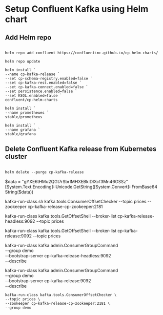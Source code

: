 # Setup Confluent Kafka using Helm chart

## Add Helm repo

```code

helm repo add confluent https://confluentinc.github.io/cp-helm-charts/

helm repo update

helm install `
--name cp-kafka-release `
--set cp-schema-registry.enabled=false `
--set cp-kafka-rest.enabled=false `
--set cp-kafka-connect.enabled=false `
--set persistence.enabled=false `
--set KSQL.enabled=false `
confluent/cp-helm-charts

helm install `
--name prometheues `
stable/prometheus

helm install `
--name grafana `
stable/grafana

```

## Delete Confluent Kafka release from Kubernetes cluster

```Powershell

helm delete --purge cp-kafka-release

```

$data = "gYXE6tHMu2QGt7rSbrIMHXEBkIDlXcf3Mn46GSSz"
[System.Text.Encoding]::Unicode.GetString([System.Convert]::FromBase64String($data))

[System.Text.Encoding]::ASCII.GetString([System.Convert]::FromBase64String(\$data))

[System.Text.Encoding]::UTF8.GetString([System.Convert]::FromBase64String(\$data))

kafka-run-class.sh kafka.tools.ConsumerOffsetChecker --topic prices --zookeeper cp-kafka-release-cp-zookeeper:2181

kafka-run-class kafka.tools.GetOffsetShell --broker-list cp-kafka-release-headless:9092 --topic prices

kafka-run-class kafka.tools.GetOffsetShell --broker-list cp-kafka-release:9092 --topic prices

kafka-run-class kafka.admin.ConsumerGroupCommand \
 --group demo \
 --bootstrap-server cp-kafka-release-headless:9092 \
 --describe

kafka-run-class kafka.admin.ConsumerGroupCommand \
 --group demo \
 --bootstrap-server cp-kafka-release:9092 \
 --describe

    kafka-run-class kafka.tools.ConsumerOffsetChecker \
    --topic prices \
    --zookeeper cp-kafka-release-cp-zookeeper:2181 \
    --group demo

